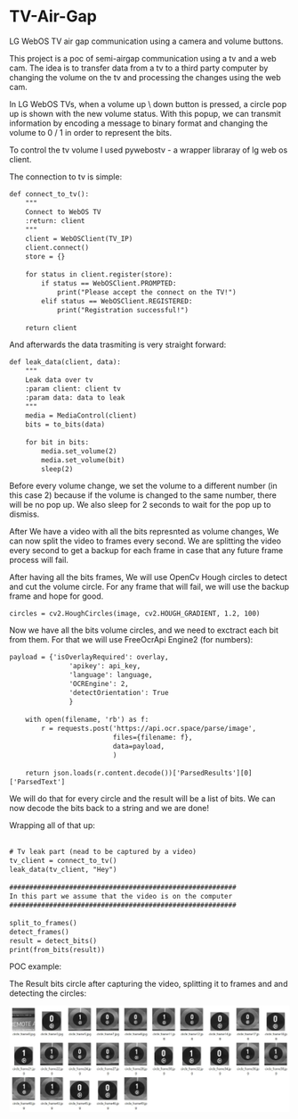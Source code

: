 # TV-Air-Gap
LG WebOS TV air gap communication using a camera and volume buttons.

This project is a poc of semi-airgap communication using a tv and a web cam.
The idea is to transfer data from a tv to a third party computer by changing the volume on the tv and processing the changes using the web cam.

In LG WebOS TVs, when a volume up \ down button is pressed, a circle pop up is shown with the new volume status.
With this popup, we can transmit information by encoding a message to binary format and changing the volume to 0 / 1 in order to represent the bits.

To control the tv volume I used pywebostv - a wrapper libraray of lg web os client.

The connection to tv is simple:

```
def connect_to_tv():
    """
    Connect to WebOS TV
    :return: client
    """
    client = WebOSClient(TV_IP)
    client.connect()
    store = {}

    for status in client.register(store):
        if status == WebOSClient.PROMPTED:
            print("Please accept the connect on the TV!")
        elif status == WebOSClient.REGISTERED:
            print("Registration successful!")

    return client
```

And afterwards the data trasmiting is very straight forward:

```
def leak_data(client, data):
    """
    Leak data over tv
    :param client: client tv
    :param data: data to leak
    """
    media = MediaControl(client)
    bits = to_bits(data)

    for bit in bits:
        media.set_volume(2)
        media.set_volume(bit)
        sleep(2)
```

Before every volume change, we set the volume to a different number (in this case 2) because if the volume is changed to the same number, there will be no pop up.
We also sleep for 2 seconds to wait for the pop up to dismiss.

After We have a video with all the bits represnted as volume changes, We can now split the video to frames every second.
We are splitting the video every second to get a backup for each frame in case that any future frame process will fail.

After having all the bits frames, We will use OpenCv Hough circles to detect and cut the volume circle.
For any frame that will fail, we will use the backup frame and hope for good.

```
circles = cv2.HoughCircles(image, cv2.HOUGH_GRADIENT, 1.2, 100)
```

Now we have all the bits volume circles, and we need to exctract each bit from them.
For that we will use FreeOcrApi Engine2 (for numbers):

```
payload = {'isOverlayRequired': overlay,
               'apikey': api_key,
               'language': language,
               'OCREngine': 2,
               'detectOrientation': True
               }

    with open(filename, 'rb') as f:
        r = requests.post('https://api.ocr.space/parse/image',
                          files={filename: f},
                          data=payload,
                          )

    return json.loads(r.content.decode())['ParsedResults'][0]['ParsedText']
```

We will do that for every circle and the result will be a list of bits.
We can now decode the bits back to a string and we are done!

Wrapping all of that up:

```

# Tv leak part (nead to be captured by a video)
tv_client = connect_to_tv()
leak_data(tv_client, "Hey")

#########################################################
In this part we assume that the video is on the computer
#########################################################

split_to_frames()
detect_frames()
result = detect_bits()
print(from_bits(result))
```

POC example:

The Result bits circle after capturing the video, splitting it to frames and and detecting the circles:

![Cirlces](https://raw.githubusercontent.com/TalSaadi/TV-Air-Gap/master/circles.JPG)

